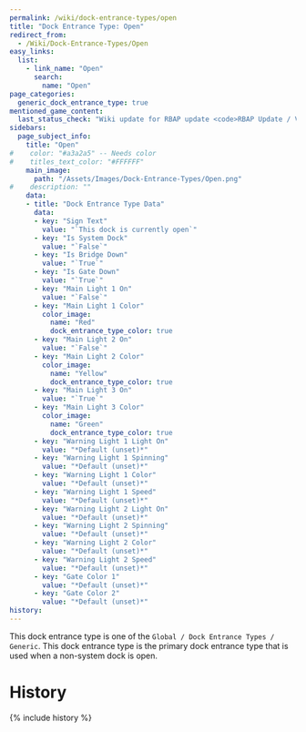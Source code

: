 ```yaml
---
permalink: /wiki/dock-entrance-types/open
title: "Dock Entrance Type: Open"
redirect_from:
  - /Wiki/Dock-Entrance-Types/Open
easy_links:
  list:
    - link_name: "Open"
      search:
        name: "Open"
page_categories:
  generic_dock_entrance_type: true
mentioned_game_content:
  last_status_check: "Wiki update for RBAP update <code>RBAP Update / V5.2.0</code>"
sidebars:
  page_subject_info:
    title: "Open"
#    color: "#a3a2a5" -- Needs color
#    titles_text_color: "#FFFFFF"
    main_image:
      path: "/Assets/Images/Dock-Entrance-Types/Open.png"
#    description: ""
    data:
    - title: "Dock Entrance Type Data"
      data:
      - key: "Sign Text"
        value: "`This dock is currently open`"
      - key: "Is System Dock"
        value: "`False`"
      - key: "Is Bridge Down"
        value: "`True`"
      - key: "Is Gate Down"
        value: "`True`"
      - key: "Main Light 1 On"
        value: "`False`"
      - key: "Main Light 1 Color"
        color_image:
          name: "Red"
          dock_entrance_type_color: true
      - key: "Main Light 2 On"
        value: "`False`"
      - key: "Main Light 2 Color"
        color_image:
          name: "Yellow"
          dock_entrance_type_color: true
      - key: "Main Light 3 On"
        value: "`True`"
      - key: "Main Light 3 Color"
        color_image:
          name: "Green"
          dock_entrance_type_color: true
      - key: "Warning Light 1 Light On"
        value: "*Default (unset)*"
      - key: "Warning Light 1 Spinning"
        value: "*Default (unset)*"
      - key: "Warning Light 1 Color"
        value: "*Default (unset)*"
      - key: "Warning Light 1 Speed"
        value: "*Default (unset)*"
      - key: "Warning Light 2 Light On"
        value: "*Default (unset)*"
      - key: "Warning Light 2 Spinning"
        value: "*Default (unset)*"
      - key: "Warning Light 2 Color"
        value: "*Default (unset)*"
      - key: "Warning Light 2 Speed"
        value: "*Default (unset)*"
      - key: "Gate Color 1"
        value: "*Default (unset)*"
      - key: "Gate Color 2"
        value: "*Default (unset)*"
history:
---
```


This dock entrance type is one of the <code text="generic dock entrance types">Global / Dock Entrance Types / Generic</code>. This dock entrance type is the primary dock entrance type that is used when a non-system dock is open.

# History

{% include history %}